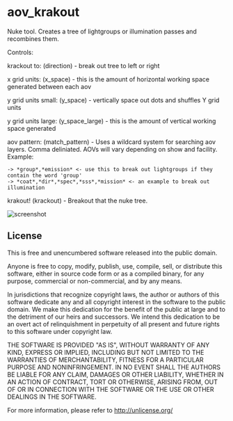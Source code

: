 # aov_krakout
Nuke tool. Creates a tree of lightgroups or illumination passes and recombines them.

Controls:

krackout to: (direction) - break out tree to left or right

x grid units: (x_space) - this is the amount of horizontal working space generated between each aov

y grid units small: (y_space) - vertically space out dots and shuffles Y grid units

y grid units large: (y_space_large) - this is the amount of vertical working space generated

aov pattern: (match_pattern) - Uses a wildcard system for searching aov layers. Comma deliniated. AOVs will vary depending on show and facility. Example:

    -> *group*,*emission* <- use this to break out lightgroups if they contain the word 'group' 
    -> *coat*,*dir*,*spec*,*sss*,*mission* <- an example to break out illumination
  
krakout! (krackout) - Breakout that the nuke tree.

![screenshot](https://raw.githubusercontent.com/artandmath/aov_kackout/aov_krackout_screenshot.png)

## License

This is free and unencumbered software released into the public domain.

Anyone is free to copy, modify, publish, use, compile, sell, or
distribute this software, either in source code form or as a compiled
binary, for any purpose, commercial or non-commercial, and by any
means.

In jurisdictions that recognize copyright laws, the author or authors
of this software dedicate any and all copyright interest in the
software to the public domain. We make this dedication for the benefit
of the public at large and to the detriment of our heirs and
successors. We intend this dedication to be an overt act of
relinquishment in perpetuity of all present and future rights to this
software under copyright law.

THE SOFTWARE IS PROVIDED "AS IS", WITHOUT WARRANTY OF ANY KIND,
EXPRESS OR IMPLIED, INCLUDING BUT NOT LIMITED TO THE WARRANTIES OF
MERCHANTABILITY, FITNESS FOR A PARTICULAR PURPOSE AND NONINFRINGEMENT.
IN NO EVENT SHALL THE AUTHORS BE LIABLE FOR ANY CLAIM, DAMAGES OR
OTHER LIABILITY, WHETHER IN AN ACTION OF CONTRACT, TORT OR OTHERWISE,
ARISING FROM, OUT OF OR IN CONNECTION WITH THE SOFTWARE OR THE USE OR
OTHER DEALINGS IN THE SOFTWARE.

For more information, please refer to <http://unlicense.org/>

